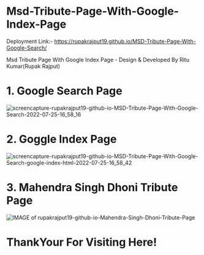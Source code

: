 # Msd-Tribute-Page-With-Google-Index-Page

Deployment Link:- https://rupakrajput19.github.io/MSD-Tribute-Page-With-Google-Search/

Msd Tribute Page With Google Index Page - Design &amp; Developed By Ritu Kumar(Rupak Rajput)

# 1. Google Search Page

![screencapture-rupakrajput19-github-io-MSD-Tribute-Page-With-Google-Search-2022-07-25-16_58_16](https://user-images.githubusercontent.com/95040772/180768105-4b24f2e9-16dc-4d6c-af4b-590d4fdc536e.png)

# 2. Goggle Index Page
![screencapture-rupakrajput19-github-io-MSD-Tribute-Page-With-Google-Search-google-index-html-2022-07-25-16_58_42](https://user-images.githubusercontent.com/95040772/180768172-ba785975-48f5-4b53-8832-d3a8ea0dbff7.png)

# 3. Mahendra Singh Dhoni Tribute Page
![IMAGE of rupakrajput19-github-io-Mahendra-Singh-Dhoni-Tribute-Page](https://user-images.githubusercontent.com/95040772/180768194-98331b6a-286c-40bc-b1ea-f2f9caa357ba.png)


# ThankYour For Visiting Here!
